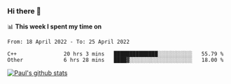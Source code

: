 ### Hi there 👋

📊 **This week I spent my time on**
<!--START_SECTION:waka-->

```text
From: 18 April 2022 - To: 25 April 2022

C++               20 hrs 3 mins   ██████████████░░░░░░░░░░░   55.79 %
Other             6 hrs 28 mins   ████▓░░░░░░░░░░░░░░░░░░░░   18.00 %
```

<!--END_SECTION:waka-->


[![Paul's github stats](https://github-readme-stats.vercel.app/api?username=mickeyouyou&theme=dracula&show_icons=true)](https://github.com/anuraghazra/github-readme-stats)
